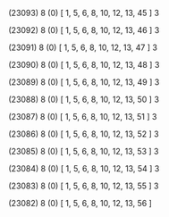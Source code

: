 (23093) 8 (0) [ 1, 5, 6, 8, 10, 12, 13, 45 ] 3 


(23092) 8 (0) [ 1, 5, 6, 8, 10, 12, 13, 46 ] 3 


(23091) 8 (0) [ 1, 5, 6, 8, 10, 12, 13, 47 ] 3 


(23090) 8 (0) [ 1, 5, 6, 8, 10, 12, 13, 48 ] 3 


(23089) 8 (0) [ 1, 5, 6, 8, 10, 12, 13, 49 ] 3 


(23088) 8 (0) [ 1, 5, 6, 8, 10, 12, 13, 50 ] 3 


(23087) 8 (0) [ 1, 5, 6, 8, 10, 12, 13, 51 ] 3 


(23086) 8 (0) [ 1, 5, 6, 8, 10, 12, 13, 52 ] 3 


(23085) 8 (0) [ 1, 5, 6, 8, 10, 12, 13, 53 ] 3 


(23084) 8 (0) [ 1, 5, 6, 8, 10, 12, 13, 54 ] 3 


(23083) 8 (0) [ 1, 5, 6, 8, 10, 12, 13, 55 ] 3 


(23082) 8 (0) [ 1, 5, 6, 8, 10, 12, 13, 56 ]  

